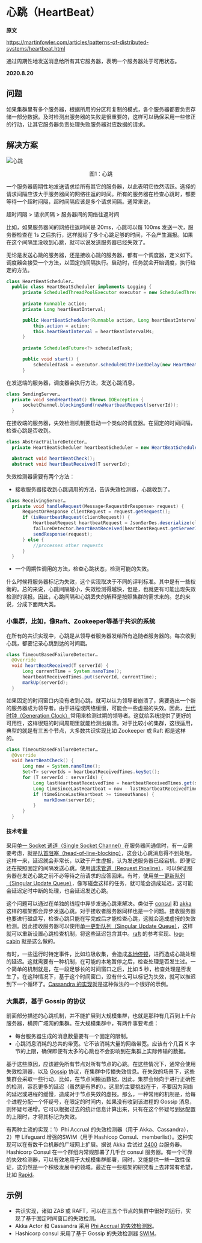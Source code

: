# 心跳（HeartBeat）

**原文**

https://martinfowler.com/articles/patterns-of-distributed-systems/heartbeat.html

通过周期性地发送消息给所有其它服务器，表明一个服务器处于可用状态。

**2020.8.20**

## 问题

如果集群里有多个服务器，根据所用的分区和复制的模式，各个服务器都要负责存储一部分数据。及时检测出服务器的失败是很重要的，这样可以确保采用一些修正的行动，让其它服务器负责处理失败服务器对应数据的请求。

## 解决方案

![心跳](../image/Heartbeat.png)
<center>图1：心跳</center>

一个服务器周期性地发送请求给所有其它的服务器，以此表明它依然活跃。选择的请求间隔应该大于服务器间的网络往返的时间。所有的服务器在检查心跳时，都要等待一个超时间隔，超时间隔应该是多个请求间隔。通常来说，

超时间隔 > 请求间隔 > 服务器间的网络往返时间

比如，如果服务器间的网络往返时间是 20ms，心跳可以每 100ms 发送一次，服务器检查在 1s 之后执行，这样就给了多个心跳足够的时间，不会产生漏报。如果在这个间隔里没收到心跳，就可以说发送服务器已经失效了。

无论是发送心跳的服务器，还是接收心跳的服务器，都有一个调度器，定义如下。调度器会接受一个方法，以固定的间隔执行。启动时，任务就会开始调度，执行给定的方法。

```java
class HeartBeatScheduler…
  public class HeartBeatScheduler implements Logging {
      private ScheduledThreadPoolExecutor executor = new ScheduledThreadPoolExecutor(1);
  
      private Runnable action;
      private Long heartBeatInterval;

      public HeartBeatScheduler(Runnable action, Long heartBeatIntervalMs) {
          this.action = action;
          this.heartBeatInterval = heartBeatIntervalMs;
      }
  
      private ScheduledFuture<?> scheduledTask;

      public void start() {
          scheduledTask = executor.scheduleWithFixedDelay(new HeartBeatTask(action), heartBeatInterval, heartBeatInterval, TimeUnit.MILLISECONDS);
      }
```

在发送端的服务器，调度器会执行方法，发送心跳消息。

```java
class SendingServer…
  private void sendHeartbeat() throws IOException {
      socketChannel.blockingSend(newHeartbeatRequest(serverId));
  }
```

在接收端的服务器，失效检测机制要启动一个类似的调度器。在固定的时间间隔，检查心跳是否收到。

```java
class AbstractFailureDetector…
  private HeartBeatScheduler heartbeatScheduler = new HeartBeatScheduler(this::heartBeatCheck, 100l);

  abstract void heartBeatCheck();
  abstract void heartBeatReceived(T serverId);
```

失效检测器需要有两个方法：

* 接收服务器接收到心跳调用的方法，告诉失效检测器，心跳收到了。

```java
class ReceivingServer…
  private void handleRequest(Message<RequestOrResponse> request) {
      RequestOrResponse clientRequest = request.getRequest();
      if (isHeartbeatRequest(clientRequest)) {
          HeartbeatRequest heartbeatRequest = JsonSerDes.deserialize(clientRequest.getMessageBodyJson(), HeartbeatRequest.class);
          failureDetector.heartBeatReceived(heartbeatRequest.getServerId());
          sendResponse(request);
      } else {
          //processes other requests
      }
  }
```

* 一个周期性调用的方法，检查心跳状态，检测可能的失效。

什么时候将服务器标记为失效，这个实现取决于不同的评判标准。其中是有一些权衡的。总的来说，心跳间隔越小，失效检测得越快，但是，也就更有可能出现失效检测的误报。因此，心跳间隔和心跳丢失的解释是按照集群的需求来的。总的来说，分成下面两大类。

### 小集群，比如，像Raft、Zookeeper等基于共识的系统

在所有的共识实现中，心跳是从领导者服务器发给所有追随者服务器的。每次收到心跳，都要记录心跳到达的时间戳。

```java
class TimeoutBasedFailureDetector…
  @Override
  void heartBeatReceived(T serverId) {
      Long currentTime = System.nanoTime();
      heartbeatReceivedTimes.put(serverId, currentTime);
      markUp(serverId);
  }
```

如果固定的时间窗口内没有收到心跳，就可以认为领导者崩溃了，需要选出一个新的服务器成为领导者。由于进程或网络缓慢，可能会一些虚报的失效。因此，[世代时钟（Generation Clock）](generation-clock.md)常用来检测过期的领导者。这就给系统提供了更好的可用性，这样很短的时间周期里就能检测出崩溃。对于比较小的集群，这很适用，典型的就是有三五个节点，大多数共识实现比如 Zookeeper 或 Raft 都是这样的。

```java
class TimeoutBasedFailureDetector…
  @Override
  void heartBeatCheck() {
      Long now = System.nanoTime();
      Set<T> serverIds = heartbeatReceivedTimes.keySet();
      for (T serverId : serverIds) {
          Long lastHeartbeatReceivedTime = heartbeatReceivedTimes.get(serverId);
          Long timeSinceLastHeartbeat = now - lastHeartbeatReceivedTime;
          if (timeSinceLastHeartbeat >= timeoutNanos) {
              markDown(serverId);
          }
      }
  }
```

#### 技术考量

采用[单一 Socket 通道（Single Socket Channel）](https://martinfowler.com/articles/patterns-of-distributed-systems/single-socket-channel.html)在服务器间通信时，有一点需要考虑，就是[队首阻塞（head-of-line-blocking）](https://en.wikipedia.org/wiki/Head-of-line_blocking)，这会让心跳消息得不到处理。这样一来，延迟就会非常长，以致于产生虚报，认为发送服务器已经宕机，即便它还在按照固定的间隔发送心跳。使用[请求管道（Request Pipeline）](https://martinfowler.com/articles/patterns-of-distributed-systems/request-pipeline.html)，可以保证服务器在发送心跳之前不必等待之前请求的应答回来。有时，使用[单一更新队列（Singular Update Queue）](https://martinfowler.com/articles/patterns-of-distributed-systems/singular-update-queue.html)，像写磁盘这样的任务，就可能会造成延迟，这可能会延迟定时中断的处理，也会延迟发送心跳。

这个问题可以通过在单独的线程中异步发送心跳来解决。类似于 [consul](https://www.consul.io/) 和 [akka](https://akka.io/) 这样的框架都会异步发送心跳。对于接收者服务器同样也是一个问题。接收服务器也要进行磁盘写，检查心跳只能在写完成后才能检查心跳，这就会造成虚报的失效检测。因此接收服务器可以使用[单一更新队列（Singular Update Queue）](https://martinfowler.com/articles/patterns-of-distributed-systems/singular-update-queue.html)，这样就可以重新设置心跳检查机制，将这些延迟包含其中。[raft](https://raft.github.io/) 的参考实现、[log-cabin](https://github.com/logcabin/logcabin) 就是这么做的。

有时，一些运行时特定事件，比如垃圾收集，会造成[本地停顿](https://issues.apache.org/jira/browse/CASSANDRA-9183)，进而造成心跳处理的延迟。这就需要有一种机制，在可能的本地暂停之后，检查处理是否发生过。一个简单的机制就是，在一段足够长的时间窗口之后，比如 5 秒，检查处理是否发生了。在这种情况下，基于这个时间窗口，没有什么可以标记为失效，就可以推迟到下一个循环了。[Cassandra 的实现](https://issues.apache.org/jira/browse/CASSANDRA-9183)就是这种做法的一个很好的示例。

### 大集群，基于 Gossip 的协议

前面部分描述的心跳机制，并不能扩展到大规模集群，也就是那种有几百到上千台服务器，横跨广域网的集群。在大规模集群中，有两件事要考虑：

* 每台服务器生成的消息数量要有一个固定的限制。
* 心跳消息消耗的总共的带宽。它不该消耗大量的网络带宽。应该有个几百 K 字节的上限，确保即便有太多的心跳也不会影响到在集群上实际传输的数据。

基于这些原因，应该避免所有节点对所有节点的心跳。在这些情况下，通常会使用失效检测器，以及 [Gossip](https://en.wikipedia.org/wiki/Gossip_protocol) 协议，在集群中传播失效信息。在失效的场景下，这些集群会采取一些行动，比如，在节点间搬运数据，因此，集群会倾向于进行正确性的检测，容忍更多的延迟（虽然是有界的）。这里的主要挑战在于，不要因为网络的延迟或进程的缓慢，造成对于节点失效的虚报。那么，一种常用的机制是，给每个进程分配一个怀疑号，在限定的时间内，如果没有收到该进程的 Gossip 消息，则怀疑号递增。它可以根据过去的统计信息计算出来，只有在这个怀疑号到达配置的上限时，才将其标记为失效。

有两种主流的实现：1）Phi Accrual 的失效检测器（用于 Akka、Cassandra），2）带 Lifeguard 增强的SWIM（用于 Hashicop Consul、memberlist）。这种实现可以在有数千台机器的广域网上扩展。据说 Akka 尝试过 [2400](https://www.lightbend.com/blog/running-a-2400-akka-nodes-cluster-on-google-compute-engine) 台服务器。Hashicorp Consul 在一个群组内常规部署了几千台 consul 服务器。有一个可靠的失效检测器，可以有效地用于大规模集群部署，同时，又能提供一些一致性保证，这仍然是一个积极发展中的领域。最近在一些框架的研究看上去非常有希望，比如 [Rapid](https://www.usenix.org/conference/atc18/presentation/suresh)。

## 示例

* 共识实现，诸如 ZAB 或 RAFT，可以在三五个节点的集群中很好的运行，实现了基于固定时间窗口的失效检测。
* Akka Actor 和 Cassandra 采用 [Phi Accrual 的失效检测器](http://citeseerx.ist.psu.edu/viewdoc/download?doi=10.1.1.80.7427&rep=rep1&type=pdf)。
* Hashicorp consul 采用了基于 Gossip 的失效检测器 [SWIM](https://www.cs.cornell.edu/projects/Quicksilver/public_pdfs/SWIM.pdf)。
